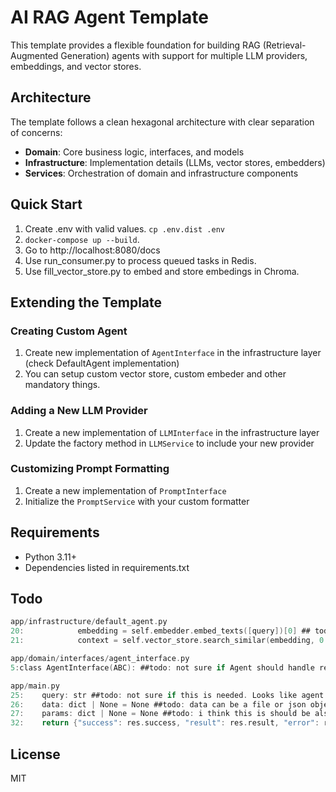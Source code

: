 # AI RAG Agent Template

This template provides a flexible foundation for building RAG (Retrieval-Augmented Generation) agents with support for multiple LLM providers, embeddings, and vector stores.

## Architecture

The template follows a clean hexagonal architecture with clear separation of concerns:

- **Domain**: Core business logic, interfaces, and models
- **Infrastructure**: Implementation details (LLMs, vector stores, embedders)
- **Services**: Orchestration of domain and infrastructure components

## Quick Start

1. Create .env with valid values. `cp .env.dist .env`
2. `docker-compose up --build`.
3. Go to http://localhost:8080/docs
4. Use run_consumer.py to process queued tasks in Redis.
5. Use fill_vector_store.py to embed and store embedings in Chroma.

## Extending the Template

### Creating Custom Agent

1. Create new implementation of `AgentInterface` in the infrastructure layer (check DefaultAgent implementation)
2. You can setup custom vector store, custom embeder and other mandatory things.

### Adding a New LLM Provider

1. Create a new implementation of `LLMInterface` in the infrastructure layer
2. Update the factory method in `LLMService` to include your new provider

### Customizing Prompt Formatting

1. Create a new implementation of `PromptInterface`
2. Initialize the `PromptService` with your custom formatter

## Requirements

- Python 3.11+
- Dependencies listed in requirements.txt

## Todo
```c
app/infrastructure/default_agent.py
20:            embedding = self.embedder.embed_texts([query])[0] ## todo: return list of embeddings? need to investigate
21:            context = self.vector_store.search_similar(embedding, 0.7) ## todo: process all embeddings? need to investigate

app/domain/interfaces/agent_interface.py
5:class AgentInterface(ABC): ##todo: not sure if Agent should handle requests. Maybe it should be only responsible for business logic and request agnostic.

app/main.py
25:    query: str ##todo: not sure if this is needed. Looks like agent dont want handle custom query.
26:    data: dict | None = None ##todo: data can be a file or json object.
27:    params: dict | None = None ##todo: i think this is should be also dataclass.
32:    return {"success": res.success, "result": res.result, "error": res.error} ##todo: need error handling. and do not return 200 status code if error.
```

## License

MIT